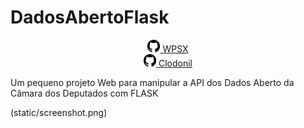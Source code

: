 # DadosAbertoFlask

<center>
   <a href="https://github.com/wspx" target="blank">
      <span><img src="/static/github.svg" width="20" height="20"></span>  WPSX
   </a>

   <br/>

   <a href="https://github.com/clodonil" target="blank">
       <span><img src="/static/github.svg" width="20" height="20"></span>   Clodonil
   </a>
</center>

Um pequeno projeto Web para manipular a API dos Dados Aberto da Câmara dos Deputados com FLASK


(static/screenshot.png)


